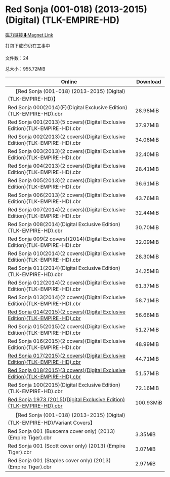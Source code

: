 # Red Sonja (001-018) (2013-2015) (Digital) (TLK-EMPIRE-HD)

[磁力链接⬇Magnet Link](magnet:?xt=urn:btih:831043612750c1833eac9a832ebf8067607b4608&dn=Red%20Sonja%20%28001-018%29%20%282013-2015%29%20%28Digital%29%20%28TLK-EMPIRE-HD%29)

打包下载📦仍在工事中

文件数：24

总大小：955.72MiB

Online | Download
--- | ---
&emsp;【Red Sonja (001-018) (2013-2015) (Digital) (TLK-EMPIRE-HD)】 | 
Red Sonja 000(2014)(F)(Digital Exclusive Edition)(TLK-EMPIRE-HD).cbr | 28.98MiB
Red Sonja 001(2013)(5 covers)(Digital Exclusive Edition)(TLK-EMPIRE-HD).cbr | 37.97MiB
Red Sonja 002(2013)(2 covers)(Digital Exclusive Edition)(TLK-EMPIRE-HD).cbr | 34.06MiB
Red Sonja 003(2013)(2 covers)(Digital Exclusive Edition)(TLK-EMPIRE-HD).cbr | 32.40MiB
Red Sonja 004(2013)(2 covers)(Digital Exclusive Edition)(TLK-EMPIRE-HD).cbr | 28.41MiB
Red Sonja 005(2013)(2 covers)(Digital Exclusive Edition)(TLK-EMPIRE-HD).cbr | 36.61MiB
Red Sonja 006(2013)(2 covers)(Digital Exclusive Edition)(TLK-EMPIRE-HD).cbr | 43.76MiB
Red Sonja 007(2014)(2 covers)(Digital Exclusive Edition)(TLK-EMPIRE-HD).cbr | 32.44MiB
Red Sonja 008(2014)(Digital Exclusive Edition)(TLK-EMPIRE-HD).cbr | 30.70MiB
Red Sonja 009(2 covers)(2014)(Digital Exclusive Edition)(TLK-EMPIRE-HD).cbr | 32.09MiB
Red Sonja 010(2014)(2 covers)(Digital Exclusive Edition)(TLK-EMPIRE-HD).cbr | 28.30MiB
Red Sonja 011(2014)(Digital Exclusive Edition)(TLK-EMPIRE-HD).cbr | 34.25MiB
Red Sonja 012(2014)(2 covers)(Digital Exclusive Edition)(TLK-EMPIRE-HD).cbr | 61.37MiB
Red Sonja 013(2014)(2 covers)(Digital Exclusive Edition)(TLK-EMPIRE-HD).cbr | 58.71MiB
[Red Sonja 014(2015)(2 covers)(Digital Exclusive Edition)(TLK-EMPIRE-HD).cbr](https://github.com/alicewish/markdown/blob/master/comic/Red-Sonja-014-2015-2-covers-Digital-Exclusive-Edition-TLK-EMPIRE-HD-cbr.md) | 56.66MiB
Red Sonja 015(2015)(2 covers)(Digital Exclusive Edition)(TLK-EMPIRE-HD).cbr | 51.27MiB
Red Sonja 016(2015)(2 covers)(Digital Exclusive Edition)(TLK-EMPIRE-HD).cbr | 48.99MiB
[Red Sonja 017(2015)(2 covers)(Digital Exclusive Edition)(TLK-EMPIRE-HD).cbr](https://github.com/alicewish/markdown/blob/master/comic/Red-Sonja-017-2015-2-covers-Digital-Exclusive-Edition-TLK-EMPIRE-HD-cbr.md) | 44.71MiB
[Red Sonja 018(2015)(3 covers)(Digital Exclusive Edition)(TLK-EMPIRE-HD).cbr](https://github.com/alicewish/markdown/blob/master/comic/Red-Sonja-018-2015-3-covers-Digital-Exclusive-Edition-TLK-EMPIRE-HD-cbr.md) | 51.57MiB
Red Sonja 100(2015)(Digital Exclusive Edition)(TLK-EMPIRE-HD).cbr | 72.16MiB
[Red Sonja 1973 (2015)(Digital Exclusive Edition)(TLK-EMPIRE-HD).cbr](https://github.com/alicewish/markdown/blob/master/comic/Red-Sonja-1973-2015-Digital-Exclusive-Edition-TLK-EMPIRE-HD-cbr.md) | 100.93MiB
&emsp;【Red Sonja (001-018) (2013-2015) (Digital) (TLK-EMPIRE-HD)/Variant Covers】 | 
Red Sonja 001 (Buscema cover only) (2013) (Empire Tiger).cbr | 3.35MiB
Red Sonja 001 (Scott cover only) (2013) (Empire Tiger).cbr | 3.07MiB
Red Sonja 001 (Staples cover only) (2013) (Empire Tiger).cbr | 2.97MiB